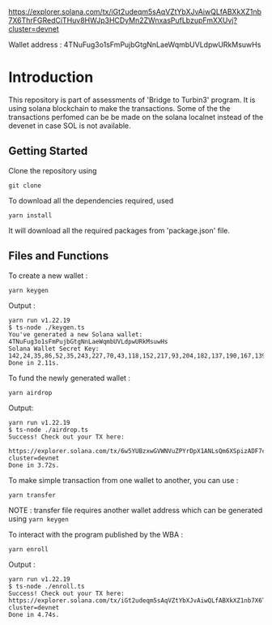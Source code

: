 
 https://explorer.solana.com/tx/iGt2udeqm5sAqVZtYbXJvAiwQLfABXkXZ1nb7X6ThrFGRedCiTHuv8HWJp3HCDyMn2ZWnxasPufLbzupFmXXUvj?cluster=devnet

Wallet address : 4TNuFug3o1sFmPujbGtgNnLaeWqmbUVLdpwURkMsuwHs

 # Introduction 
 This repository is part of assessments of 'Bridge to Turbin3' program. It is using solana blockchain to make the transactions. Some of the the transactions perfomed can be be made on the solana localnet instead of the devenet in case SOL is not available.

## Getting Started
Clone the repository using
   
    git clone

To download all the dependencies required, used
   
    yarn install

It will download all the required packages from 'package.json' file.


## Files and Functions

To create a new wallet :
   
    yarn keygen

Output : 

    
    yarn run v1.22.19
    $ ts-node ./keygen.ts
    You've generated a new Solana wallet: 4TNuFug3o1sFmPujbGtgNnLaeWqmbUVLdpwURkMsuwHs
    Solana Wallet Secret Key: 142,24,35,86,52,35,243,227,70,43,118,152,217,93,204,182,137,190,167,139,137,155,151,146,174,81,28,217,222,242,70,226,51,84,236,226,208,10,160,111,145,52,111,6,73,203,21,43,223,0,196,160,237,33,113,218,75,233,157,9,178,254,226,234]
    Done in 2.11s.
To fund the newly generated wallet :
   
    yarn airdrop

Output:
    
    yarn run v1.22.19
    $ ts-node ./airdrop.ts
    Success! Check out your TX here: 
            https://explorer.solana.com/tx/6w5YUBzxwGVWNVuZPYrDpX1ANLsQm6XSpizADF7chm6zqXgvkGhFRNogsg45onAEPenKxavFKpNpCzuxkg2Frrf?cluster=devnet
    Done in 3.72s.
To make simple transaction from one wallet to another, you can use :
   
    yarn transfer

NOTE : transfer file requires another wallet address which can be generated using ```yarn keygen```

To interact with the program published by the WBA :
   
    yarn enroll

Output :


    yarn run v1.22.19
    $ ts-node ./enroll.ts
    Success! Check out your TX here:
    https://explorer.solana.com/tx/iGt2udeqm5sAqVZtYbXJvAiwQLfABXkXZ1nb7X6ThrFGRedCiTHuv8HWJp3HCDyMn2ZWnxasPufLbzupFmXXUvj?cluster=devnet
    Done in 4.74s.